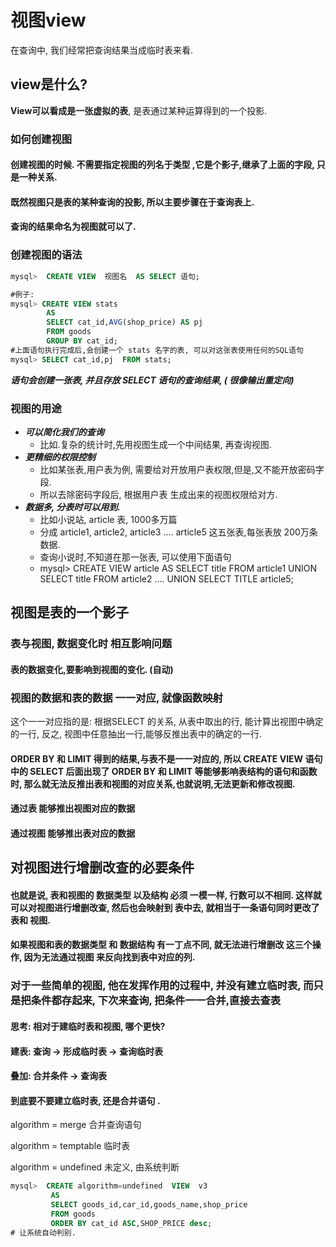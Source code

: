 # 视图view

在查询中, 我们经常把查询结果当成临时表来看.

## view是什么?  

**View可以看成是一张虚拟的表**, 是表通过某种运算得到的一个投影.

### 如何创建视图

#### 创建视图的时候. 不需要指定视图的列名于类型 ,它是个影子,继承了上面的字段, 只是一种关系.

#### 既然视图只是表的某种查询的投影, 所以主要步骤在于查询表上.

#### 查询的结果命名为视图就可以了.

### 创建视图的语法

```sql
mysql>  CREATE VIEW  视图名  AS SELECT 语句;

#例子:
mysql> CREATE VIEW stats
        AS 
        SELECT cat_id,AVG(shop_price) AS pj
        FROM goods
        GROUP BY cat_id;
#上面语句执行完成后,会创建一个 stats 名字的表, 可以对这张表使用任何的SQL语句
mysql> SELECT cat_id,pj  FROM stats;
```

_**语句会创建一张表,  并且存放 SELECT 语句的查询结果, \( 很像输出重定向\)**_

### 视图的用途

* _**可以简化我们的查询**_
  * 比如.复杂的统计时,先用视图生成一个中间结果, 再查询视图.
* _**更精细的权限控制**_
  *  比如某张表,用户表为例, 需要给对开放用户表权限,但是,又不能开放密码字段.
  * 所以去除密码字段后, 根据用户表 生成出来的视图权限给对方.
* _**数据多, 分表时可以用到.**_
  * 比如小说站, article 表, 1000多万篇
  * 分成 article1, article2, article3 .... article5  这五张表,每张表放 200万条数据.
  * 查询小说时,不知道在那一张表, 可以使用下面语句
  * mysql&gt; CREATE VIEW article AS SELECT title FROM article1 UNION SELECT title FROM article2 .... UNION SELECT TITLE article5;

## 视图是表的一个影子

### 表与视图, 数据变化时 相互影响问题

#### 表的数据变化,要影响到视图的变化. \(自动\)

### 视图的数据和表的数据 一一对应, 就像函数映射

这个一一对应指的是: 根据SELECT 的关系, 从表中取出的行, 能计算出视图中确定的一行,  反之, 视图中任意抽出一行,能够反推出表中的确定的一行. 

#### ORDER BY 和 LIMIT 得到的结果,与表不是一一对应的, 所以 CREATE VIEW 语句中的 SELECT 后面出现了 ORDER BY 和 LIMIT 等能够影响表结构的语句和函数时, 那么就无法反推出表和视图的对应关系,也就说明,无法更新和修改视图.

#### 通过表 能够推出视图对应的数据

#### 通过视图 能够推出表对应的数据

## 对视图进行增删改查的必要条件

#### 也就是说, 表和视图的 数据类型 以及结构 必须 一模一样, 行数可以不相同. 这样就可以对视图进行增删改查, 然后也会映射到 表中去, 就相当于一条语句同时更改了 表和 视图.

#### 如果视图和表的数据类型 和 数据结构 有一丁点不同, 就无法进行增删改 这三个操作, 因为无法通过视图 来反向找到表中对应的列.



### 对于一些简单的视图, 他在发挥作用的过程中, 并没有建立临时表, 而只是把条件都存起来, 下次来查询, 把条件一一合并,直接去查表

#### 思考: 相对于建临时表和视图,  哪个更快?

#### 建表: 查询 -&gt;  形成临时表  -&gt;  查询临时表

#### 叠加: 合并条件 -&gt;  查询表

#### 到底要不要建立临时表, 还是合并语句 .

algorithm = merge  合并查询语句

algorithm = temptable   临时表

algorithm = undefined  未定义,   由系统判断

```sql
mysql>  CREATE algorithm=undefined  VIEW  v3
         AS
         SELECT goods_id,car_id,goods_name,shop_price
         FROM goods
         ORDER BY cat_id ASC,SHOP_PRICE desc;
# 让系统自动判别. 
```

